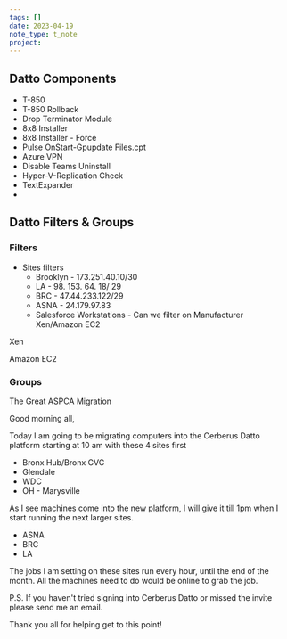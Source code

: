 ```yaml
---
tags: []
date: 2023-04-19
note_type: t_note
project:
---
```



## Datto Components
* T-850
* T-850 Rollback
* Drop Terminator Module
* 8x8 Installer
* 8x8 Installer - Force
* Pulse OnStart-Gpupdate Files.cpt
* Azure VPN
* Disable Teams Uninstall
* Hyper-V-Replication Check
* TextExpander
* 

## Datto Filters & Groups
### Filters
* Sites filters
	* Brooklyn - 173.251.40.10/30
	* LA - 98. 153. 64. 18/ 29
	* BRC - 47.44.233.122/29
	* ASNA - 24.179.97.83
	* Salesforce Workstations - Can we filter on Manufacturer Xen/Amazon EC2

Xen

Amazon EC2
### Groups


The Great ASPCA Migration

Good morning all,

Today I am going to be migrating computers into the Cerberus Datto platform starting at 10 am with these 4 sites first
* Bronx Hub/Bronx CVC
* Glendale
* WDC
* OH - Marysville 

As I see machines come into the new platform, I will give it till 1pm when I start running the next larger sites.
* ASNA
* BRC
* LA

The jobs I am setting on these sites run every hour, until the end of the month. All the machines need to do would be online to grab the job.

P.S. If you haven't tried signing into Cerberus Datto or missed the invite please send me an email.

Thank you all for helping get to this point!